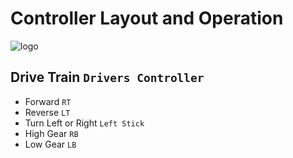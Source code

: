 # Controller Layout and Operation
![logo](https://github.com/FRC-3695/2024-Season---ShowTime/Images/Xbox_Controller-1757742282.jpg?raw=true)
## Drive Train `Drivers Controller`
* Forward `RT`
* Reverse `LT`
* Turn Left or Right `Left Stick`
* High Gear `RB`
* Low Gear `LB`
## 